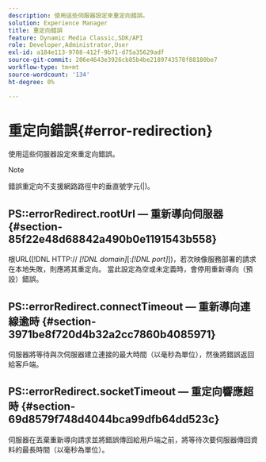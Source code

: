 ```yaml
---
description: 使用這些伺服器設定來重定向錯誤。
solution: Experience Manager
title: 重定向錯誤
feature: Dynamic Media Classic,SDK/API
role: Developer,Administrator,User
exl-id: a184e113-9708-412f-9b71-d75a35629adf
source-git-commit: 206e4643e3926cb85b4be2189743578f88180be7
workflow-type: tm+mt
source-wordcount: '134'
ht-degree: 0%

---
```


# 重定向錯誤{#error-redirection}

使用這些伺服器設定來重定向錯誤。

>[!NOTE]
>
>錯誤重定向不支援網路路徑中的垂直號字元(|)。

## PS::errorRedirect.rootUrl — 重新導向伺服器 {#section-85f22e48d68842a490b0e1191543b558}

根URL([!DNL HTTP:// *[!DNL domain]*[:*[!DNL port]*])，若次映像服務部署的請求在本地失敗，則應將其重定向。 當此設定為空或未定義時，會停用重新導向（預設）錯誤。

## PS::errorRedirect.connectTimeout — 重新導向連線逾時 {#section-3971be8f720d4b32a2cc7860b4085971}

伺服器將等待與次伺服器建立連接的最大時間（以毫秒為單位），然後將錯誤返回給客戶端。

## PS::errorRedirect.socketTimeout — 重定向響應超時 {#section-69d8579f748d4044bca99dfb64dd523c}

伺服器在丟棄重新導向請求並將錯誤傳回給用戶端之前，將等待次要伺服器傳回資料的最長時間（以毫秒為單位）。
